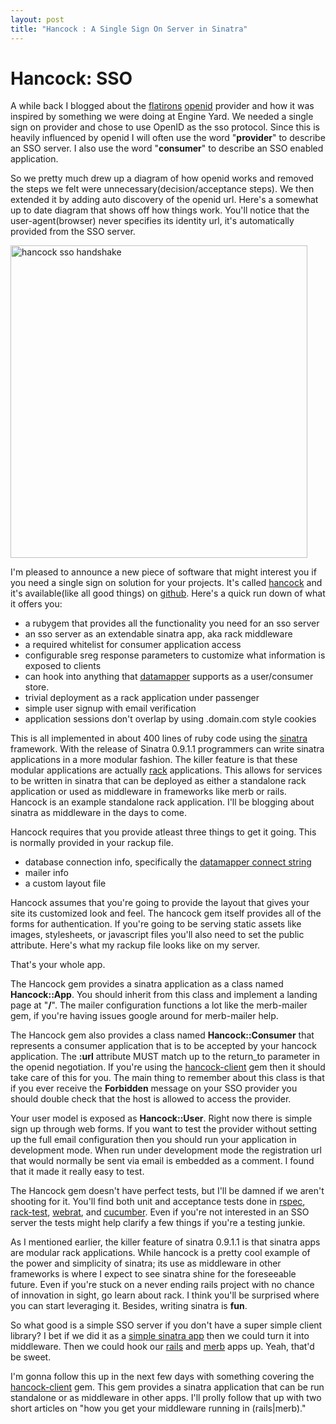 ```yaml
--- 
layout: post
title: "Hancock : A Single Sign On Server in Sinatra"
---
```


Hancock: SSO
============

A while back I blogged about the <a href="http://github.com/atmos/flatirons">flatirons</a> <a href="http://openid.net">openid</a> provider and how it was inspired by something we were doing at Engine Yard.  We needed a single sign on provider and chose to use OpenID as the sso protocol.  Since this is heavily influenced by openid I will often use the word "<strong>provider</strong>" to describe an SSO server.  I also use the word "<strong>consumer</strong>" to describe an SSO enabled application.

So we pretty much drew up a diagram of how openid works and removed the steps we felt were unnecessary(decision/acceptance steps).  We then extended it by adding auto discovery of the openid url.  Here's a somewhat up to date diagram that shows off how things work.  You'll notice that the user-agent(browser) never specifies its identity url, it's automatically provided from the SSO server. 

<img src="http://img.skitch.com/20090305-be6wwmbc4gfsi9euy3w7np31mm.jpg" alt="hancock sso handshake" height="500px" width="475px" />

I'm pleased to announce a new piece of software that might interest you if you need a single sign on solution for your projects.  It's called <a href="http://github.com/atmos/hancock">hancock</a> and it's available(like all good things) on <a href="http://github.com">github</a>.  Here's a quick run down of what it offers you:
<ul>	<li>a rubygem that provides all the functionality you need for an sso server</li>
	<li>an sso server as an extendable sinatra app, aka rack middleware</li>
	<li>a required whitelist for consumer application access</li>
	<li>configurable sreg response parameters to customize what information is exposed to clients</li>
	<li>can hook into anything that <a href="http://datamapper.org">datamapper</a> supports as a user/consumer store.</li>
	<li>trivial deployment as a rack application under passenger</li>
	<li>simple user signup with email verification</li>
        <li>application sessions don't overlap by using .domain.com style cookies</li>
</ul>

This is all implemented in about 400 lines of ruby code using the <a href="http://sinatrarb.com">sinatra</a> framework.  With the release of Sinatra 0.9.1.1 programmers can write sinatra applications in a more modular fashion.  The killer feature is that these modular applications are actually <a href="http://github.com/chneukirchen/rack/tree/master">rack</a> applications.  This allows for services to be written in sinatra that can be deployed as either a standalone rack application or used as middleware in frameworks like merb or rails.  Hancock is an example standalone rack application.  I'll be blogging about sinatra as middleware in the days to come.

Hancock requires that you provide atleast three things to get it going.  This is normally provided in your rackup file.
<ul>
	<li>database connection info, specifically the <a href="http://datamapper.org/doku.php?id=getting_started_with_datamapper#specify_your_database_connection">datamapper connect string</a></li>
	<li>mailer info</li>
	<li>a custom layout file</li>
</ul>

Hancock assumes that you're going to provide the layout that gives your site its customized look and feel.  The hancock gem itself provides all of the forms for authentication.  If you're going to be serving static assets like images, stylesheets, or javascript files you'll also need to set the public attribute.  Here's what my rackup file looks like on my server.

<script src="http://gist.github.com/82625.js"></script>

That's your whole app.

The Hancock gem provides a sinatra application as a class named <strong>Hancock::App</strong>.  You should inherit from this class and implement a landing page at "<strong>/</strong>".  The mailer configuration functions a lot like the merb-mailer gem, if you're having issues google around for merb-mailer help.

The Hancock gem also provides a class named <strong>Hancock::Consumer</strong> that represents a consumer application that is to be accepted by your hancock application.  The <strong>:url</strong> attribute MUST match up to the return_to parameter in the openid negotiation.  If you're using the <a href="http://github.com/atmos/hancock-client">hancock-client</a> gem then it should take care of this for you.  The main thing to remember about this class is that if you ever receive the <strong>Forbidden</strong> message on your SSO provider you should double check that the host is allowed to access the provider.

Your user model is exposed as <strong>Hancock::User</strong>.  Right now there is simple sign up through web forms.  If you want to test the provider without setting up the full email configuration then you should run your application in development mode.  When run under development mode the registration url that would normally be sent via email is embedded as a comment.  I found that it made it really easy to test.

The Hancock gem doesn't have perfect tests, but I'll be damned if we aren't shooting for it.  You'll find both unit and acceptance tests done in <a href="http://rspec.info">rspec</a>, <a href="http://github.com/brynary/rack-test">rack-test</a>, <a href="http://github.com/brynary/webrat">webrat</a>, and <a href="http://github.com/aslakhellesoy/cucumber">cucumber</a>.  Even if you're not interested in an SSO server the tests might help clarify a few things if you're a testing junkie.

As I mentioned earlier, the killer feature of sinatra 0.9.1.1 is that sinatra apps are modular rack applications.  While hancock is a pretty cool example of the power and simplicity of sinatra; its use as middleware in other frameworks is where I expect to see sinatra shine for the foreseeable future.  Even if you're stuck on a never ending rails project with no chance of innovation in sight, go learn about rack.  I think you'll be surprised where you can start leveraging it.  Besides, writing sinatra is <strong>fun</strong>.

So what good is a simple SSO server if you don't have a super simple client library?  I bet if we did it as a <a href="http://github.com/atmos/hancock-client">simple sinatra app</a> then we could turn it into middleware.  Then we could hook our <a href="http://github.com/atmos/hancock-client-rails">rails</a> and <a href="http://github.com/atmos/hancock-client-merb">merb</a> apps up.  Yeah, that'd be sweet.

I'm gonna follow this up in the next few days with something covering the <a href="http://github.com/atmos/hancock-client">hancock-client</a> gem.  This gem provides a sinatra application that can be run standalone or as middleware in other apps.  I'll prolly follow that up with two short articles on "how you get your middleware running in (rails|merb)."  

